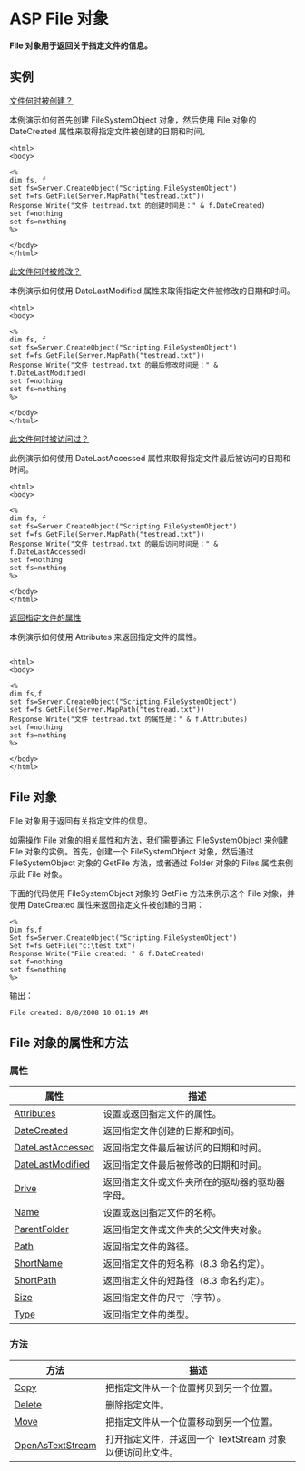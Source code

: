 # ASP File 对象

**File 对象用于返回关于指定文件的信息。**

## 实例

[文件何时被创建？](/tiy/s.asp?f=demo_aspe_datecreated)

本例演示如何首先创建 FileSystemObject 对象，然后使用 File 对象的 DateCreated 属性来取得指定文件被创建的日期和时间。

```
<html>
<body>

<%
dim fs, f
set fs=Server.CreateObject("Scripting.FileSystemObject")
set f=fs.GetFile(Server.MapPath("testread.txt"))
Response.Write("文件 testread.txt 的创建时间是：" & f.DateCreated)
set f=nothing
set fs=nothing
%>

</body>
</html>

```

[此文件何时被修改？](/tiy/s.asp?f=demo_aspe_datelastmodified)

本例演示如何使用 DateLastModified 属性来取得指定文件被修改的日期和时间。

```
<html>
<body>

<%
dim fs, f
set fs=Server.CreateObject("Scripting.FileSystemObject")
set f=fs.GetFile(Server.MapPath("testread.txt"))
Response.Write("文件 testread.txt 的最后修改时间是：" & f.DateLastModified)
set f=nothing
set fs=nothing
%>

</body>
</html>

```

[此文件何时被访问过？](/tiy/s.asp?f=demo_aspe_datelastaccessed)

此例演示如何使用 DateLastAccessed 属性来取得指定文件最后被访问的日期和时间。

```
<html>
<body>

<%
dim fs, f
set fs=Server.CreateObject("Scripting.FileSystemObject")
set f=fs.GetFile(Server.MapPath("testread.txt"))
Response.Write("文件 testread.txt 的最后访问时间是：" & f.DateLastAccessed)
set f=nothing
set fs=nothing
%>

</body>
</html>

```

[返回指定文件的属性](/tiy/s.asp?f=demo_aspe_attributes)

本例演示如何使用 Attributes 来返回指定文件的属性。

```

<html>
<body>

<%
dim fs,f
set fs=Server.CreateObject("Scripting.FileSystemObject")
set f=fs.GetFile(Server.MapPath("testread.txt"))
Response.Write("文件 testread.txt 的属性是：" & f.Attributes)
set f=nothing
set fs=nothing
%>

</body>
</html>

```

## File 对象

File 对象用于返回有关指定文件的信息。

如需操作 File 对象的相关属性和方法，我们需要通过 FileSystemObject 来创建 File 对象的实例。首先，创建一个 FileSystemObject 对象，然后通过 FileSystemObject 对象的 GetFile 方法，或者通过 Folder 对象的 Files 属性来例示此 File 对象。

下面的代码使用 FileSystemObject 对象的 GetFile 方法来例示这个 File 对象，并使用 DateCreated 属性来返回指定文件被创建的日期：

```
<%
Dim fs,f
Set fs=Server.CreateObject("Scripting.FileSystemObject")
Set f=fs.GetFile("c:\test.txt")
Response.Write("File created: " & f.DateCreated)
set f=nothing
set fs=nothing
%>

```

输出：

```
File created: 8/8/2008 10:01:19 AM
```

## File 对象的属性和方法

### 属性

| 属性 | 描述 |
| --- | --- |
| [Attributes](/asp/prop_attributes_file.asp) | 设置或返回指定文件的属性。 |
| [DateCreated](/asp/prop_datecreated_file.asp) | 返回指定文件创建的日期和时间。 |
| [DateLastAccessed](/asp/prop_datelastaccessed_file.asp) | 返回指定文件最后被访问的日期和时间。 |
| [DateLastModified](/asp/prop_datelastmodified_file.asp) | 返回指定文件最后被修改的日期和时间。 |
| [Drive](/asp/prop_drive_file.asp) | 返回指定文件或文件夹所在的驱动器的驱动器字母。 |
| [Name](/asp/prop_name_file.asp) | 设置或返回指定文件的名称。 |
| [ParentFolder](/asp/prop_parentfolder_file.asp) | 返回指定文件或文件夹的父文件夹对象。 |
| [Path](/asp/prop_path_file.asp) | 返回指定文件的路径。 |
| [ShortName](/asp/prop_shortname_file.asp) | 返回指定文件的短名称（8.3 命名约定）。 |
| [ShortPath](/asp/prop_shortpath_file.asp) | 返回指定文件的短路径（8.3 命名约定）。 |
| [Size](/asp/prop_size_file.asp) | 返回指定文件的尺寸（字节）。 |
| [Type](/asp/prop_type_file.asp) | 返回指定文件的类型。 |

### 方法

| 方法 | 描述 |
| --- | --- |
| [Copy](/asp/met_copy_file.asp) | 把指定文件从一个位置拷贝到另一个位置。 |
| [Delete](/asp/met_delete_file.asp) | 删除指定文件。 |
| [Move](/asp/met_move_file.asp) | 把指定文件从一个位置移动到另一个位置。 |
| [OpenAsTextStream](/asp/met_openastextstream.asp) | 打开指定文件，并返回一个 TextStream 对象以便访问此文件。 |

